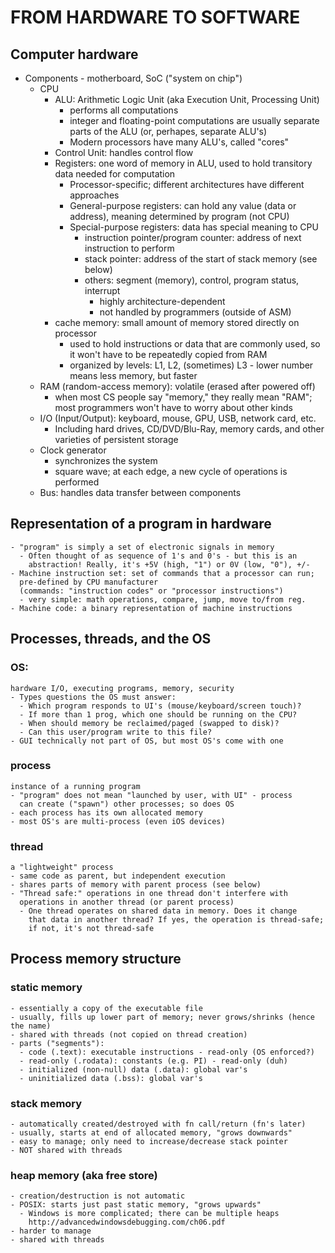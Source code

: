 # FROM HARDWARE TO SOFTWARE ##
## Computer hardware
  - Components - motherboard, SoC ("system on chip")
    - CPU
      - ALU: Arithmetic Logic Unit (aka Execution Unit, Processing Unit)
        - performs all computations
        - integer and floating-point computations are usually separate parts
          of the ALU (or, perhapes, separate ALU's)
        - Modern processors have many ALU's, called "cores"
      - Control Unit: handles control flow
      - Registers: one word of memory in ALU, used to hold transitory data
        needed for computation
        - Processor-specific; different architectures have different approaches
        - General-purpose registers: can hold any value (data or address),
          meaning determined by program (not CPU)
        - Special-purpose registers: data has special meaning to CPU
          - instruction pointer/program counter: address of next instruction
            to perform
          - stack pointer: address of the start of stack memory (see below)
          - others: segment (memory), control, program status, interrupt
            - highly architecture-dependent
            - not handled by programmers (outside of ASM)
      - cache memory: small amount of memory stored directly on processor
        - used to hold instructions or data that are commonly used, so it
          won't have to be repeatedly copied from RAM
        - organized by levels: L1, L2, (sometimes) L3 - lower number means
          less memory, but faster
    - RAM (random-access memory): volatile (erased after powered off)
      - when most CS people say "memory," they really mean "RAM";
        most programmers won't have to worry about other kinds
    - I/O (Input/Output): keyboard, mouse, GPU, USB, network card, etc.
      - Including hard drives, CD/DVD/Blu-Ray, memory cards, and other
        varieties of persistent storage
    - Clock generator
      - synchronizes the system
      - square wave; at each edge, a new cycle of operations is performed
    - Bus: handles data transfer between components

## Representation of a program in hardware
    - "program" is simply a set of electronic signals in memory
      - Often thought of as sequence of 1's and 0's - but this is an
        abstraction! Really, it's +5V (high, "1") or 0V (low, "0"), +/-
    - Machine instruction set: set of commands that a processor can run;
      pre-defined by CPU manufacturer
      (commands: "instruction codes" or "processor instructions")
      - very simple: math operations, compare, jump, move to/from reg.
    - Machine code: a binary representation of machine instructions

## Processes, threads, and the OS
### OS:
    hardware I/O, executing programs, memory, security
    - Types questions the OS must answer:
      - Which program responds to UI's (mouse/keyboard/screen touch)?
      - If more than 1 prog, which one should be running on the CPU?
      - When should memory be reclaimed/paged (swapped to disk)?
      - Can this user/program write to this file?
    - GUI technically not part of OS, but most OS's come with one
### process
    instance of a running program
    - "program" does not mean "launched by user, with UI" - process
      can create ("spawn") other processes; so does OS
    - each process has its own allocated memory
    - most OS's are multi-process (even iOS devices)
### thread
    a "lightweight" process
    - same code as parent, but independent execution
    - shares parts of memory with parent process (see below)
    - "Thread safe:" operations in one thread don't interfere with
      operations in another thread (or parent process)
      - One thread operates on shared data in memory. Does it change
        that data in another thread? If yes, the operation is thread-safe;
        if not, it's not thread-safe

## Process memory structure
### static memory
    - essentially a copy of the executable file
    - usually, fills up lower part of memory; never grows/shrinks (hence the name)
    - shared with threads (not copied on thread creation)
    - parts ("segments"):
      - code (.text): executable instructions - read-only (OS enforced?)
      - read-only (.rodata): constants (e.g. PI) - read-only (duh)
      - initialized (non-null) data (.data): global var's
      - uninitialized data (.bss): global var's
### stack memory
    - automatically created/destroyed with fn call/return (fn's later)
    - usually, starts at end of allocated memory, "grows downwards"
    - easy to manage; only need to increase/decrease stack pointer
    - NOT shared with threads
### heap memory (aka free store)
    - creation/destruction is not automatic
    - POSIX: starts just past static memory, "grows upwards"
      - Windows is more complicated; there can be multiple heaps
        http://advancedwindowsdebugging.com/ch06.pdf
    - harder to manage
    - shared with threads
